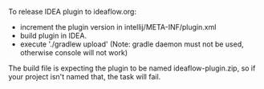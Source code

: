 To release IDEA plugin to ideaflow.org:
 * increment the plugin version in intellij/META-INF/plugin.xml
 * build plugin in IDEA.
 * execute './gradlew upload' (Note: gradle daemon must not be used, otherwise console will not work)

The build file is expecting the plugin to be named ideaflow-plugin.zip, so if your project isn't named that, the task will fail.  
